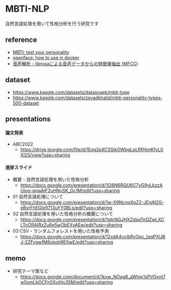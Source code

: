 # MBTI-NLP
自然言語処理を用いて性格分析を行う研究です

## reference  
- [MBTI: test your personality](https://www.kaggle.com/code/abhijitsingh001/mbti-test-your-personality)
- [openface: how to use in docker](https://github.com/TadasBaltrusaitis/OpenFace/wiki)
- [音声解析 - librosaによる音声データからの特徴量抽出 (MFCC)](https://community.datarobot.com/t5/%E3%83%93%E3%83%87%E3%82%AApodcast/%E3%82%A2%E3%83%BC%E3%82%AB%E3%82%A4%E3%83%96-python%E3%82%B5%E3%83%B3%E3%83%97%E3%83%AB%E3%82%B9%E3%82%AF%E3%83%AA%E3%83%97%E3%83%88-librosa%E3%81%AB%E3%82%88%E3%82%8B%E9%9F%B3%E5%A3%B0%E3%83%87%E3%83%BC%E3%82%BF%E3%81%8B%E3%82%89%E3%81%AE%E7%89%B9%E5%BE%B4%E9%87%8F%E6%8A%BD%E5%87%BA-mfcc/ba-p/5106)

## dataset
- https://www.kaggle.com/datasets/datasnaek/mbti-type  
- https://www.kaggle.com/datasets/zeyadkhalid/mbti-personality-types-500-dataset

## presentations

#### 論文発表
- ABC2022
  - https://drive.google.com/file/d/1Eqg2pXCSSikOWbgLpLRfHimKfvL0Xl2S/view?usp=sharing

#### 進捗スライド
- 概要 - 自然言語処理を用いた性格分析
  - https://docs.google.com/presentation/d/1l26N6RQU6C7yG9yLkzzAUlog-qnwAiF2uHNvSK_Gc1M/edit?usp=sharing
- 01 自然言語処理について
  - https://docs.google.com/presentation/d/1w-X9NcnqXpZ2-JEjgN2G-eByrFhEGIxfl713uYY0BLs/edit?usp=sharing
- 02 自然言語処理を用いた性格分析の概要について
  - https://docs.google.com/presentation/d/1gtcNGJHXZdsqTnQZwLXCLToORAIRzZu6e5wObEXyAEw/edit?usp=sharing
- 03 CSV・ランダムフォレストを用いた性格予測
  - https://docs.google.com/presentation/d/12xdA4vcibRyOpc_IqqPXUBJ-2ZFvgwfM6okqhREfjwE/edit?usp=sharing

## memo
- 研究テーマ案など
  - https://docs.google.com/document/d/1kxw_NOag8_aWIqx1sPVGvnt7w5smLbOCFn5XuiHu35M/edit?usp=sharing

